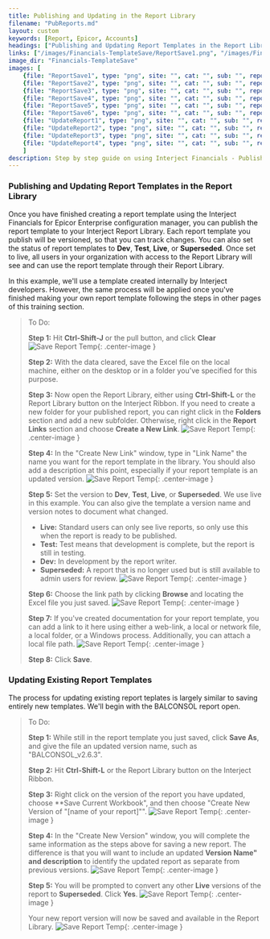```yaml
---
title: Publishing and Updating in the Report Library
filename: "PubReports.md"
layout: custom
keywords: [Report, Epicor, Accounts]
headings: ["Publishing and Updating Report Templates in the Report Library", "Updating Existing Report Templates"]
links: ["/images/Financials-TemplateSave/ReportSave1.png", "/images/Financials-TemplateSave/ReportSave2.png", "/images/Financials-TemplateSave/ReportSave3.png", "/images/Financials-TemplateSave/ReportSave4.png", "/images/Financials-TemplateSave/ReportSave5.png", "/images/Financials-TemplateSave/ReportSave6.png", "/images/Financials-TemplateUpdate/UpdateReport1.png", "/images/Financials-TemplateUpdate/UpdateReport2.png", "/images/Financials-TemplateUpdate/UpdateReport3.png", "/images/Financials-TemplateUpdate/UpdateReport4.png"]
image_dir: "Financials-TemplateSave"
images: [
	{file: "ReportSave1", type: "png", site: "", cat: "", sub: "", report: "", ribbon: "", config: ""}, 
	{file: "ReportSave2", type: "png", site: "", cat: "", sub: "", report: "", ribbon: "", config: ""}, 
	{file: "ReportSave3", type: "png", site: "", cat: "", sub: "", report: "", ribbon: "", config: ""}, 
	{file: "ReportSave4", type: "png", site: "", cat: "", sub: "", report: "", ribbon: "", config: ""}, 
	{file: "ReportSave5", type: "png", site: "", cat: "", sub: "", report: "", ribbon: "", config: ""}, 
	{file: "ReportSave6", type: "png", site: "", cat: "", sub: "", report: "", ribbon: "", config: ""}, 
	{file: "UpdateReport1", type: "png", site: "", cat: "", sub: "", report: "", ribbon: "", config: ""}, 
	{file: "UpdateReport2", type: "png", site: "", cat: "", sub: "", report: "", ribbon: "", config: ""}, 
	{file: "UpdateReport3", type: "png", site: "", cat: "", sub: "", report: "", ribbon: "", config: ""}, 
	{file: "UpdateReport4", type: "png", site: "", cat: "", sub: "", report: "", ribbon: "", config: ""}
	]
description: Step by step guide on using Interject Financials - Publishing Epicor Enterprise financial report templates.
---
```


### Publishing and Updating Report Templates in the Report Library

Once you have finished creating a report template using the Interject Financials for Epicor Enterprise configuration manager, you can publish the report template to your Interject Report Library. Each report template you publish will be versioned, so that you can track changes. You can also set the status of report templates to **Dev**, **Test**, **Live**, or **Superseded**. Once set to live, all users in your organization with access to the Report Library will see and can use the report template through their Report Library.

In this example, we'll use a template created internally by Interject developers. However, the same process will be applied once you've finished making your own report template following the steps in other pages of this training section.


> To Do:
>
> **Step 1:** Hit **Ctrl-Shift-J** or the pull button, and click **Clear**
> ![Save Report Temp](/images/Financials-TemplateSave/ReportSave1.png){: .center-image }
>
> **Step 2:** With the data cleared, save the Excel file on the local machine, either on the desktop or in a folder you've specified for this purpose.
>
> **Step 3:** Now open the Report Library, either using **Ctrl-Shift-L** or the Report Library button on the Interject Ribbon. If you need to create a new folder for your published report, you can right click in the **Folders** section and add a new subfolder. Otherwise, right click in the **Report Links** section and choose **Create a New Link**.
> ![Save Report Temp](/images/Financials-TemplateSave/ReportSave2.png){: .center-image }
>
> **Step 4:** In the "Create New Link" window, type in "Link Name" the name you want for the report template in the library. You should also add a description at this point, especially if your report template is an updated version.
> ![Save Report Temp](/images/Financials-TemplateSave/ReportSave3.png){: .center-image }
>
> **Step 5:** Set the version to **Dev**, **Test**, **Live**, or **Superseded**. We use live in this example. You can also give the template a version name and version notes to document what changed. 
> - **Live:** Standard users can only see live reports, so only use this when the report is ready to be published.
> - **Test:** Test means that development is complete, but the report is still in testing.
> - **Dev:** In development by the report writer.
> - **Superseded:** A report that is no longer used but is still available to admin users for review.
> ![Save Report Temp](/images/Financials-TemplateSave/ReportSave4.png){: .center-image }
>
> **Step 6:** Choose the link path by clicking **Browse** and locating the Excel file you just saved.
> ![Save Report Temp](/images/Financials-TemplateSave/ReportSave5.png){: .center-image }
>
> **Step 7:** If you've created documentation for your report template, you can add a link to it here using either a web-link, a local or network file, a local folder, or a Windows process. Additionally, you can attach a local file path.
> ![Save Report Temp](/images/Financials-TemplateSave/ReportSave6.png){: .center-image }
>
> **Step 8:** Click **Save**.
>

### Updating Existing Report Templates

The process for updating existing report teplates is largely similar to saving entirely new templates. We'll begin with the BALCONSOL report open.

> To Do:
>
> **Step 1:** While still in the report template you just saved, click **Save As**, and give the file an updated version name, such as "BALCONSOL_v2.6.3".
>
> **Step 2:** Hit **Ctrl-Shift-L** or the Report Library button on the Interject Ribbon.
>
> **Step 3:** Right click on the version of the report you have updated, choose **Save Current Workbook", and then choose "Create New Version of "\[name of your report\]"".
> ![Save Report Temp](/images/Financials-TemplateUpdate/UpdateReport1.png){: .center-image }
>
> **Step 4:** In the "Create New Version" window, you will complete the same information as the steps above for saving a new report. The difference is that you will want to include an updated **Version Name" and description** to identify the updated report as separate from previous versions.
> ![Save Report Temp](/images/Financials-TemplateUpdate/UpdateReport2.png){: .center-image }
>
> **Step 5:** You will be prompted to convert any other **Live** versions of the report to **Superseded**. Click **Yes**.
> ![Save Report Temp](/images/Financials-TemplateUpdate/UpdateReport3.png){: .center-image }
>
> Your new report version will now be saved and available in the Report Library.
> ![Save Report Temp](/images/Financials-TemplateUpdate/UpdateReport4.png){: .center-image }

